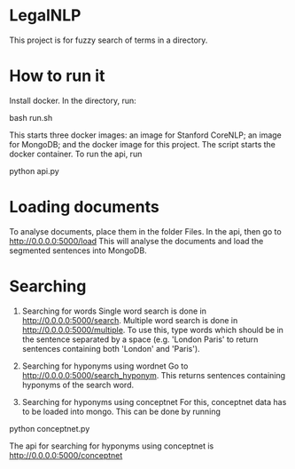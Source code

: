 # LegalNLP
This project is for fuzzy search of terms in a directory.

# How to run it
Install docker.  In the directory, run:

bash run.sh

This starts three docker images: an image for Stanford CoreNLP; an image for MongoDB; and the docker image for this project.
The script starts the docker container.  To run the api, run

python api.py

# Loading documents
To analyse documents, place them in the folder Files.  In the api, then go to
http://0.0.0.0:5000/load
This will analyse the documents and load the segmented sentences into MongoDB.

# Searching
1. Searching for words
Single word search is done in http://0.0.0.0:5000/search.
Multiple word search is done in http://0.0.0.0:5000/multiple.  To use this, type words which should be in the sentence separated by a space (e.g. 'London Paris' to return sentences containing both 'London' and 'Paris').

2. Searching for hyponyms using wordnet
Go to http://0.0.0.0:5000/search_hyponym.  This returns sentences containing hyponyms of the search word.

3. Searching for hyponyms using conceptnet
For this, conceptnet data has to be loaded into mongo.  This can be done by running

python conceptnet.py

The api for searching for hyponyms using conceptnet is http://0.0.0.0:5000/conceptnet


